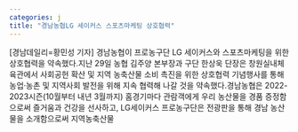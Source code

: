 ```yaml
---
categories: j
title: "경남농협LG 세이커스 스포츠마케팅 상호협력"
---
```

[경남데일리=황민성 기자] 경남농협이 프로농구단 LG 세이커스와 스포츠마케팅을 위한 상호협력을 약속했다.지난 29일 농협 김주양 본부장과 구단 한상욱 단장은 창원실내체육관에서 사회공헌 확산 및 지역 농축산물 소비 촉진을 위한 상호협력 기념행사를 통해 농업·농촌 및 지역사회 발전을 위해 지속 협력해 나갈 것을 약속했다.경남농협은 2022-2023시즌(10월부터 내년 3월까지) 홈경기마다 관람객에게 우리 농산물을 경품 증정함으로써 즐거움과 건강을 선사하고, LG세이커스 프로농구단은 전광판을 통해 경남 농산물을 소개함으로써 지역농축산물